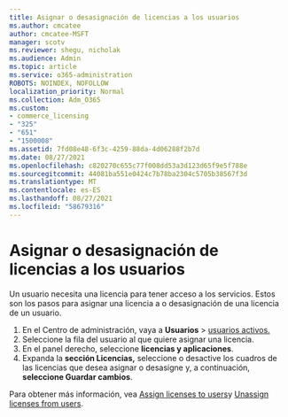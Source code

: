 ```yaml
---
title: Asignar o desasignación de licencias a los usuarios
ms.author: cmcatee
author: cmcatee-MSFT
manager: scotv
ms.reviewer: shegu, nicholak
ms.audience: Admin
ms.topic: article
ms.service: o365-administration
ROBOTS: NOINDEX, NOFOLLOW
localization_priority: Normal
ms.collection: Adm_O365
ms.custom:
- commerce_licensing
- "325"
- "651"
- "1500008"
ms.assetid: 7fd08e48-6f3c-4259-88da-4d06288f2b7d
ms.date: 08/27/2021
ms.openlocfilehash: c820270c655c77f008dd53a3d123d65f9e5f788e
ms.sourcegitcommit: 44081ba551e0424c7b78ba2304c5705b38567f3d
ms.translationtype: MT
ms.contentlocale: es-ES
ms.lasthandoff: 08/27/2021
ms.locfileid: "58679316"
---
```

# <a name="assign-or-unassign-licenses-to-users"></a>Asignar o desasignación de licencias a los usuarios

Un usuario necesita una licencia para tener acceso a los servicios. Estos son los pasos para asignar una licencia a o desasignación de una licencia de un usuario.
  
1. En el Centro de administración, vaya a **Usuarios** \> [usuarios activos.](https://go.microsoft.com/fwlink/p/?linkid=834822)
2. Seleccione la fila del usuario al que quiere asignar una licencia.
3. En el panel derecho, seleccione **licencias y aplicaciones**.
4. Expanda la **sección Licencias,** seleccione o desactive los cuadros de las licencias que desea asignar o desasigne y, a continuación, **seleccione Guardar cambios**.

Para obtener más información, vea [Assign licenses to users](https://docs.microsoft.com/microsoft-365/admin/manage/assign-licenses-to-users)y [Unassign licenses from users](https://docs.microsoft.com/microsoft-365/admin/manage/remove-licenses-from-users).